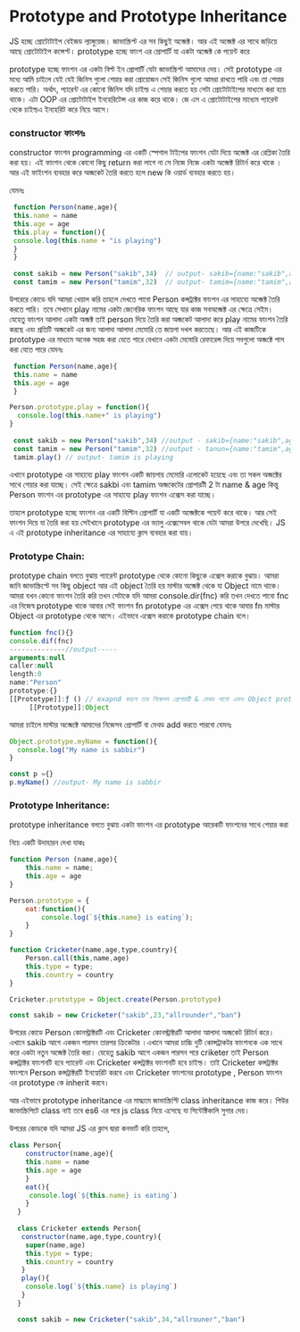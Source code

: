 # Prototype and Prototype Inheritance

JS হচ্ছে প্রোটোটাইপ বেইজড ল্যাঙ্গুয়েজ। জাভাস্ক্রিপ্ট এর সব কিছুই অব্জেক্ট। আর এই অব্জেক্ট এর সাথে জড়িয়ে আছে প্রোটোটাইপ কন্সেপ্ট। prototype হচ্ছে ফাংশ এর প্রোপার্টি যা একটা অব্জেক্ট কে পয়েন্ট করে 

prototype হচ্ছে ফাংশন এর একটা বিল্ট ইন প্রোপার্টি যেটা জাভাস্ক্রিপ্ট আমাদের দেয়। সেই prototype এর মধ্যে আমি চাইলে যেই যেই জিনিস গুলো শেয়ার করা প্রোয়োজন সেই জিনিস গুলো আমরা রাখতে পারি এবং তা শেয়ার করতে পারি। অর্থাৎ, প্যারেন্ট এর কোনো জিনিস যদি চাইল্ড এ শেয়ার করতে হয় সেটা প্রোটোটাইপের মাধ্যমে করা হয়ে থাকে। এটা OOP এর প্রোটোটাইপ ইনহেরিটেন্স এর কাজ করে থাকে। জে এস এ প্রোটোটাইপের মাধ্যেম প্যারেন্ট থেকে চাইল্ডএ ইনহেরিট করে নিয়ে আসে। 

### constructor ফাংশনঃ

constructor  ফাংশন programming এর একটি স্পেশাল টাইপের ফাংশন যেটা দিয়ে অব্জেক্ট এর রেপ্লিকা তৈরি করা হয়। এই ফাংশন থেকে কোনো কিছু return করা লাগে না সে নিজে নিজে একটা অব্জেক্ট রিটার্ন করে থাকে । আর এই ফাইংশন ব্যবহার করে অব্জকেট তৈরি করতে হলে new কি ওয়ার্ড ব্যবহার করতে হয়।  

যেমনঃ 

```jsx
 function Person(name,age){
 this.name = name
 this.age = age
 this.play = function(){
 console.log(this.name + "is playing")
 }
 }
 
 const sakib = new Person("sakib",34)  // output- sakib={name:"sakib",age:34,play:func}
 const tamim = new Person("tamim",32)  // output- tamim={name:"tamim",age:32,play:func}
```

উপরেরে কোডে যদি আমরা খেয়াল করি তাহলে দেখতে পাবো Person কন্সট্রাক্টর ফাংশন এর সাহায্যে অব্জেক্ট তৈরি করতে পারি। তবে সেখানে play নামের একটা জেনেরিক ফাংশন আছে যার কাজ সবঅব্জেক্ট এর ক্ষেত্রে সেইম। যেহেতু ফাংশন আলাদা একটা অব্জক্ট তাই person দিয়ে তৈরি করা অব্জকেট আলাদা করে play নামের ফাংশন তৈরি করছে এবং প্রতিটি অব্জকেট এর জন্য আলাদা আলাদা মেমোরি তে জায়গা দখল করতেছে। আর এই কাজটিকে prototype এর মাধ্যমে অনেক সহজ করা যেতে পারে যেখানে একটা মেমোরি রেফারেন্স দিয়ে সবগুলো অব্জক্টে পাস করা যেতে পারে যেমনঃ

```jsx
 function Person(name,age){
 this.name = name
 this.age = age
 }

Person.prototype.play = function(){
  console.log(this.name+" is playing")
}
 
 const sakib = new Person("sakib",34) //output - sakib={name:"sakib",age:34}
 const tamim = new Person("tamim",32) //output - tanun={name:"tamim",age:32}
 tamim.play() // output- tamim is playing
```

এখানে prototype এর সাহায্যে play ফাংশন একটি জায়গায় মেমোরি এলোকেট হয়েছে এবং তা সকল অব্জক্টের সাথে শেয়ার করা যাচ্ছে। সেই ক্ষেত্রে sakbi এবং tamim অব্জকেটের প্রোপারটী 2 টা name & age কিন্তু Person ফাংশন এর prototype এর সাহায্যে play ফাংশন এক্সেস করা যাচ্ছে। 

তাহলে prototype হচ্ছে ফাংশন এর একটি বিল্টিন প্রোপার্টি যা একটি অব্জেক্টকে পয়েন্ট করে থাকে। আর সেই ফাংশন দিয়ে যা তৈরি করা হয় সেইখানে prototype এর ভ্যালু এক্সেসেবল থাকে যেটা আমরা উপরে দেখেছি।  JS এ এই prototype inheritance এর সাহায্যে ক্লাস ব্যবহার করা যায়। 

### Prototype Chain:

prototype chain বলতে বুঝায় প্যারেন্ট prototype থেকে কোনো কিছুকে এক্সেস করাকে বুঝায়। আমরা জানি জাভাস্ক্রিপ্টে সব কিছু object আর এই object তৈরি হয় মাস্টার অব্জেক্ট থেকে যা Object নামে থাকে। আমরা যখন কোনো ফাংশন তৈরি করি তখন সেটাকে যদি আমরা console.dir(fnc) করি তখন দেখতে পাবো fnc এর নিজেস্ব prototype থাকে আবার সেই ফাংশন fn  prototype এর এক্সেস পেয়ে থাকে আবার fn মাস্টার Object এর prototype থেকে আসে। এইভাবে এক্সেস করাকে prototype chain বলে। 

```jsx
function fnc(){}
console.dif(fnc)
--------------//output-----
arguments:null
caller:null
length:0
name:"Person"
prototype:{}
[[Prototype]]:ƒ () // exapnd করলে তার নিজেসব প্রোপারট্টি & মেথড পাবো এবনং Object prototype পাবো 
     [[Prototype]]:Object
```

আমরা চাইলে মাস্টার অব্জেক্টে আমাদের নিজেসব প্রোপার্টি  বা মেথড add করতে পারবো যেমনঃ

```jsx
Object.prototype.myName = function(){
  console.log("My name is sabbir")
}

const p ={}
p.myName() //output- My name is sabbir
```

### Prototype Inheritance:

prototype inheritance বলতে বুঝায় একটা ফাংশন এর prototype আরেকটি ফাংশনের সাথে শেয়ার করা 

নিচে একটি উদাহারন দেখা যাকঃ 

```jsx
function Person (name,age){
    this.name = name;
    this.age = age
}

Person.prototype = {
    eat:function(){
        console.log(`${this.name} is eating`);
    }
}

function Cricketer(name,age,type,country){
    Person.call(this,name,age)
    this.type = type;
    this.country = country
}

Cricketer.prototype = Object.create(Person.prototype)

const sakib = new Cricketer("sakib",23,"allrounder","ban")
```

উপরের কোডে Person কোনস্ট্রাক্টরটি এবং Cricketer কোনস্ট্রাক্টরটি  আলাদা আলাদা অব্জকেট রিটার্ন করে। এখানে  sakib আগে একজন পারসন তারপর ক্রিকেটার ।এখানে আমরা চাচ্চি দুটি কোন্সট্রাকটর ফাংশনকে এক সাথে করে একটা নতুন অব্জেক্ট তৈরি করা। যেহেতু sakib আগে একজন পারসন পরে criketer তাই Person কন্সট্রাক্টর ফাংশনটি হবে প্যারেন্ট এবং  Cricketer কন্সট্রাক্টর ফাংশনটি হবে  চাইল্ড।  তাই Cricketer কন্সট্রাক্টর ফাংশনে Person কন্সট্রাক্টরটি ইনহ্যেরিট করবে এবং Cricketer ফাংশনের  prototype ,  Person ফাংশন এর prototype কে inherit করবে। 

আর এইভাবে prototype inheritance এর মাদ্ধ্যমে জাভাস্ক্রিপ্টি class inheritance  কাজ করে। পিউর জাভাস্ক্রিপিটে class নাই তবে es6 এর পরে js class নিয়ে এসেছে যা সিন্টেক্টিকালি সুগার দেয়। 

উপরের কোডকে যদি আমরা JS এর ক্লাস দ্বারা কনভার্ট করি তাহলে, 

```jsx
class Person{
    constructor(name,age){
    this.name = name
    this.age = age
    }
    eat(){
     console.log(`${this.name} is eating`)
    }
  }
  
  class Cricketer extends Person{
   constructor(name,age,type,country){
    super(name,age)
    this.type = type;
    this.country = country
   }
   play(){
    console.log(`${this.name} is playing`)
   }
  }

  const sakib = new Cricketer("sakib",34,"allrouner","ban")
```